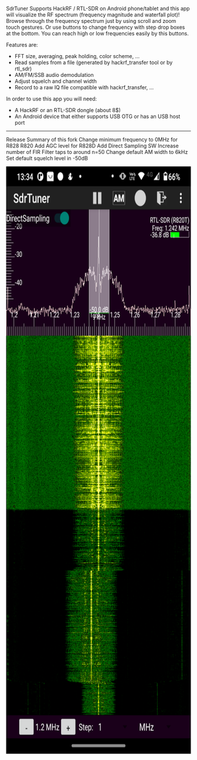 
SdrTuner Supports HackRF / RTL-SDR on Android phone/tablet and this app will visualize the RF spectrum (frequency magnitude and waterfall plot)!
Browse through the frequency spectrum just by using scroll and zoom touch gestures. 
Or use buttons to change frequency with step drop boxes at the bottom. You can reach high or low frequencies easily by this buttons.

Features are:
- FFT size, averaging, peak holding, color scheme, ...
- Read samples from a file (generated by hackrf_transfer tool or by rtl_sdr)
- AM/FM/SSB audio demodulation
- Adjust squelch and channel width
- Record to a raw IQ file compatible with hackrf_transfer, ...

In order to use this app you will need:
- A HackRF or an RTL-SDR dongle (about 8$)
- An Android device that either supports USB OTG or has an USB host port

-------------------------------
Release Summary of this fork
  Change minimum frequency to 0MHz for R828 R820
  Add AGC level for R828D
  Add Direct Sampling SW
  Increase number of FIR Filter taps to around n=50
  Change default AM width to 6kHz
  Set default squelch level in -50dB

<a href  ="https://github.com/jaradiokids/AndroidSdrRtlTuner/blob/master/Screenshot.png">
<img src ="https://github.com/jaradiokids/AndroidSdrRtlTuner/blob/master/Screenshot.png" 
		width="720" height="1600" ></a>

